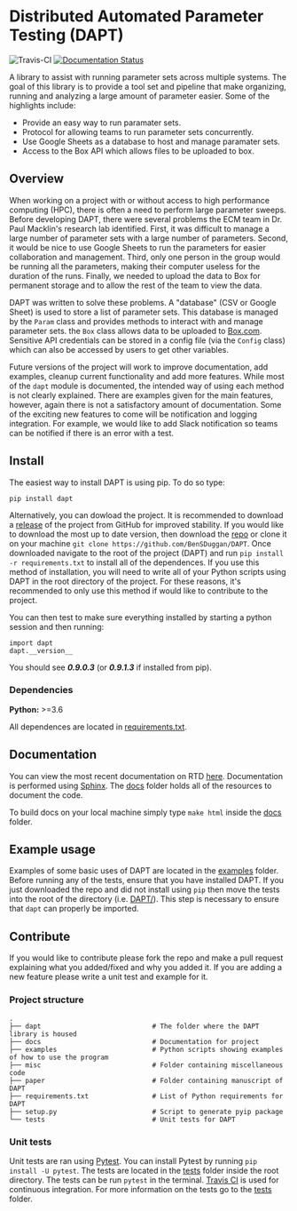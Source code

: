 # Distributed Automated Parameter Testing (DAPT)

![Travis-CI](https://travis-ci.com/BenSDuggan/DAPT.svg?token=aV2WxyvqLfShpTx4gD3a&branch=master)
[![Documentation Status](https://readthedocs.org/projects/dapt/badge/?version=latest)](https://dapt.readthedocs.io/en/latest/?badge=latest)

A library to assist with running parameter sets across multiple systems.  The goal of this library is to provide a tool set and pipeline that make organizing, running and analyzing a large amount of parameter easier.  Some of the highlights include: 

* Provide an easy way to run paramater sets.
* Protocol for allowing teams to run parameter sets concurrently.
* Use Google Sheets as a database to host and manage paramater sets.
* Access to the Box API which allows files to be uploaded to box.

## Overview

When working on a project with or without access to high performance computing (HPC), there is often a need to perform large parameter sweeps.  Before developing DAPT, there were several problems the ECM team in Dr. Paul Macklin's research lab identified.  First, it was difficult to manage a large number of parameter sets with a large number of parameters.  Second, it would be nice to use Google Sheets to run the parameters for easier collaboration and management.  Third, only one person in the group would be running all the parameters, making their computer useless for the duration of the runs.  Finally, we needed to upload the data to Box for permanent storage and to allow the rest of the team to view the data.  

DAPT was written to solve these problems.  A "database" (CSV or Google Sheet) is used to store a list of parameter sets.  This database is managed by the `Param` class and provides methods to interact with and manage parameter sets.  the `Box` class allows data to be uploaded to [Box.com](https://box.com).  Sensitive API credentials can be stored in a config file (via the `Config` class) which can also be accessed by users to get other variables.

Future versions of the project will work to improve documentation, add examples, cleanup current functionality and add more features.  While most of the `dapt` module is documented, the intended way of using each method is not clearly explained.  There are examples given for the main features, however, again there is not a satisfactory amount of documentation.  Some of the exciting new features to come will be notification and logging integration.  For example, we would like to add Slack notification so teams can be notified if there is an error with a test.


## Install

The easiest way to install DAPT is using pip.  To do so type:
```
pip install dapt
```

Alternatively, you can dowload the project.  It is recommended to download a [release](https://github.com/BenSDuggan/DAPT/releases) of the project from GitHub for improved stability.  If you would like to download the most up to date version, then download the [repo](https://github.com/BenSDuggan/DAPT) or clone it on your machine `git clone https://github.com/BenSDuggan/DAPT`.  Once downloaded navigate to the root of the project (DAPT) and run `pip install -r requirements.txt` to install all of the dependences.  If you use this method of installation, you will need to write all of your Python scripts using DAPT in the root directory of the project.  For these reasons, it's recommended to only use this method if would like to contribute to the project.

You can then test to make sure everything installed by starting a python session and then running:
```
import dapt
dapt.__version__
```

You should see ***0.9.0.3*** (or ***0.9.1.3*** if installed from pip).

### Dependencies
**Python:** >=3.6

All dependences are located in [requirements.txt](requirements.txt).


## Documentation
You can view the most recent documentation on RTD [here](https://dapt.readthedocs.io).  Documentation is performed using [Sphinx](http://www.sphinx-doc.org/en/master/).  The [docs](/docs) folder holds all of the resources to document the code.

To build docs on your local machine simply type `make html` inside the [docs](/docs) folder.


## Example usage
Examples of some basic uses of DAPT are located in the [examples](/examples) folder.  Before running any of the tests, ensure that you have installed DAPT.  If you just downloaded the repo and did not install using `pip` then move the tests into the root of the directory (i.e. [DAPT/](/)).  This step is necessary to ensure that `dapt` can properly be imported.


## Contribute
If you would like to contribute please fork the repo and make a pull request explaining what you added/fixed and why you added it.  If you are adding a new feature please write a unit test and example for it.

### Project structure
```
.
├── dapt                 			# The folder where the DAPT library is housed
├── docs             				# Documentation for project
├── examples          				# Python scripts showing examples of how to use the program
├── misc              				# Folder containing miscellaneous code
├── paper             				# Folder containing manuscript of DAPT
├── requirements.txt   				# List of Python requirements for DAPT
├── setup.py          				# Script to generate pyip package
└── tests           				# Unit tests for DAPT
```

### Unit tests
Unit tests are ran using [Pytest](pytest.org).  You can install Pytest by running `pip install -U pytest`.  The tests are located in the [tests](tests/) folder inside the root directory.  The tests can be run `pytest` in the terminal.  [Travis CI]() is used for continuous integration.  For more information on the tests go to the [tests](tests) folder.


